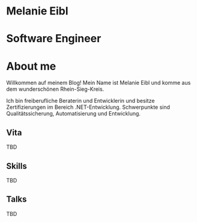 # Melanie Eibl
# Software Engineer

# About me

Willkommen auf meinem Blog! Mein Name ist Melanie Eibl und komme aus dem wunderschönen Rhein-Sieg-Kreis.

Ich bin freiberufliche Beraterin und Entwicklerin und besitze Zertifizierungen im Bereich .NET-Entwicklung. Schwerpunkte sind Qualitätssicherung, Automatisierung und Entwicklung.

## Vita

TBD

## Skills

TBD

## Talks

TBD
